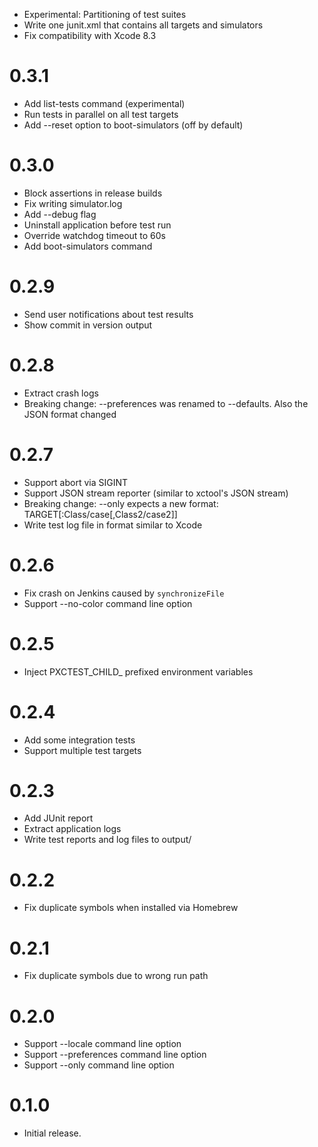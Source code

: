 * Experimental: Partitioning of test suites
* Write one junit.xml that contains all targets and simulators
* Fix compatibility with Xcode 8.3

# 0.3.1

* Add list-tests command (experimental)
* Run tests in parallel on all test targets
* Add --reset option to boot-simulators (off by default)

# 0.3.0

* Block assertions in release builds
* Fix writing simulator.log
* Add --debug flag
* Uninstall application before test run
* Override watchdog timeout to 60s
* Add boot-simulators command

# 0.2.9

* Send user notifications about test results
* Show commit in version output

# 0.2.8

* Extract crash logs
* Breaking change: --preferences was renamed to --defaults. Also the JSON format changed

# 0.2.7

* Support abort via SIGINT
* Support JSON stream reporter (similar to xctool's JSON stream)
* Breaking change: --only expects a new format: TARGET[:Class/case[,Class2/case2]]
* Write test log file in format similar to Xcode

# 0.2.6

* Fix crash on Jenkins caused by `synchronizeFile`
* Support --no-color command line option

# 0.2.5

* Inject PXCTEST_CHILD_ prefixed environment variables

# 0.2.4

* Add some integration tests
* Support multiple test targets

# 0.2.3

* Add JUnit report
* Extract application logs
* Write test reports and log files to output/

# 0.2.2

* Fix duplicate symbols when installed via Homebrew

# 0.2.1

* Fix duplicate symbols due to wrong run path

# 0.2.0

* Support --locale command line option
* Support --preferences command line option
* Support --only command line option

# 0.1.0

* Initial release.
